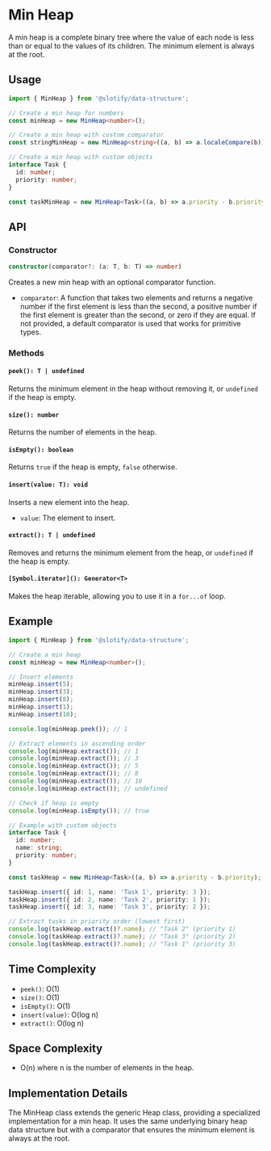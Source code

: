 # Min Heap

A min heap is a complete binary tree where the value of each node is less than or equal to the values of its children. The minimum element is always at the root.

## Usage

```typescript
import { MinHeap } from '@slotify/data-structure';

// Create a min heap for numbers
const minHeap = new MinHeap<number>();

// Create a min heap with custom comparator
const stringMinHeap = new MinHeap<string>((a, b) => a.localeCompare(b));

// Create a min heap with custom objects
interface Task {
  id: number;
  priority: number;
}

const taskMinHeap = new MinHeap<Task>((a, b) => a.priority - b.priority);
```

## API

### Constructor

```typescript
constructor(comparator?: (a: T, b: T) => number)
```

Creates a new min heap with an optional comparator function.

- `comparator`: A function that takes two elements and returns a negative number if the first element is less than the second, a positive number if the first element is greater than the second, or zero if they are equal. If not provided, a default comparator is used that works for primitive types.

### Methods

#### `peek(): T | undefined`

Returns the minimum element in the heap without removing it, or `undefined` if the heap is empty.

#### `size(): number`

Returns the number of elements in the heap.

#### `isEmpty(): boolean`

Returns `true` if the heap is empty, `false` otherwise.

#### `insert(value: T): void`

Inserts a new element into the heap.

- `value`: The element to insert.

#### `extract(): T | undefined`

Removes and returns the minimum element from the heap, or `undefined` if the heap is empty.

#### `[Symbol.iterator](): Generator<T>`

Makes the heap iterable, allowing you to use it in a `for...of` loop.

## Example

```typescript
import { MinHeap } from '@slotify/data-structure';

// Create a min heap
const minHeap = new MinHeap<number>();

// Insert elements
minHeap.insert(5);
minHeap.insert(3);
minHeap.insert(8);
minHeap.insert(1);
minHeap.insert(10);

console.log(minHeap.peek()); // 1

// Extract elements in ascending order
console.log(minHeap.extract()); // 1
console.log(minHeap.extract()); // 3
console.log(minHeap.extract()); // 5
console.log(minHeap.extract()); // 8
console.log(minHeap.extract()); // 10
console.log(minHeap.extract()); // undefined

// Check if heap is empty
console.log(minHeap.isEmpty()); // true

// Example with custom objects
interface Task {
  id: number;
  name: string;
  priority: number;
}

const taskHeap = new MinHeap<Task>((a, b) => a.priority - b.priority);

taskHeap.insert({ id: 1, name: 'Task 1', priority: 3 });
taskHeap.insert({ id: 2, name: 'Task 2', priority: 1 });
taskHeap.insert({ id: 3, name: 'Task 3', priority: 2 });

// Extract tasks in priority order (lowest first)
console.log(taskHeap.extract()?.name); // "Task 2" (priority 1)
console.log(taskHeap.extract()?.name); // "Task 3" (priority 2)
console.log(taskHeap.extract()?.name); // "Task 1" (priority 3)
```

## Time Complexity

- `peek()`: O(1)
- `size()`: O(1)
- `isEmpty()`: O(1)
- `insert(value)`: O(log n)
- `extract()`: O(log n)

## Space Complexity

- O(n) where n is the number of elements in the heap.

## Implementation Details

The MinHeap class extends the generic Heap class, providing a specialized implementation for a min heap. It uses the same underlying binary heap data structure but with a comparator that ensures the minimum element is always at the root.
